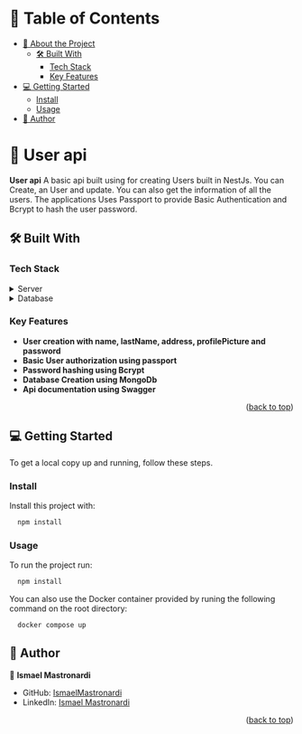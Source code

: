 <a name="readme-top"></a>

<!-- TABLE OF CONTENTS -->

# 📗 Table of Contents

- [📖 About the Project](#about-project)
  - [🛠 Built With](#built-with)
    - [Tech Stack](#tech-stack)
    - [Key Features](#key-features)
- [💻 Getting Started](#getting-started)
  - [Install](#install)
  - [Usage](#usage)
- [👥 Author](#authors)

<!-- PROJECT DESCRIPTION -->

# 📖 User api <a name="about-project"></a>

**User api**  A basic api built using for creating Users built in NestJs. You can Create, an User and update. You can also get the information  of all the users. The applications Uses Passport to provide Basic Authentication and Bcrypt to hash 
the user password.

## 🛠 Built With <a name="built-with"></a>

### Tech Stack <a name="tech-stack"></a>

<details>
  <summary>Server</summary>
  <ul>
    <li><a href="https://nodejs.org/en">Node.js</a></li>
    <li><a href="https://nestjs.com/">Nest.js</a></li>
  </ul>
</details>

<details>
<summary>Database</summary>
  <ul>
    <li><a href="https://www.mongodb.com/">MongoDb</a></li>
  </ul>
</details>

<!-- Features -->

### Key Features <a name="key-features"></a>

- **User creation with name, lastName, address, profilePicture and password**
- **Basic User authorization using passport**
- **Password hashing using Bcrypt**
- **Database Creation using MongoDb**
- **Api documentation using Swagger**

<p align="right">(<a href="#readme-top">back to top</a>)</p>

<!-- GETTING STARTED -->

## 💻 Getting Started <a name="getting-started"></a>

To get a local copy up and running, follow these steps.

### Install <a name="install"></a>

Install this project with:

```sh
  npm install
```

### Usage <a name="usage"></a>

To run the project run:

```sh
  npm install
```

You can also use the Docker container provided by runing the following command
on the root directory:
```sh
  docker compose up
```

<!-- AUTHOR -->

## 👥 Author <a name="authors"></a>

👤 **Ismael Mastronardi**

- GitHub: [IsmaelMastronardi](https://github.com/IsmaelMastronardi)
- LinkedIn: [Ismael Mastronardi](https://www.linkedin.com/in/ismael-mastronardi-361873271/)

<p align="right">(<a href="#readme-top">back to top</a>)</p>
